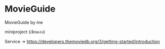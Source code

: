 # MovieGuide
 MovieGuide by me 
 
miniproject (เขียนเอง)

Service -> https://developers.themoviedb.org/3/getting-started/introduction
